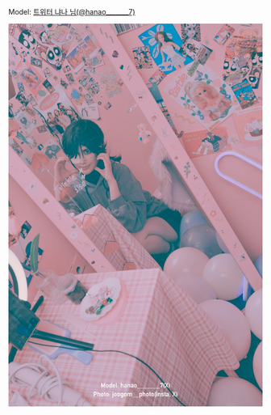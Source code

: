 ﻿---
dddd: 2024.07.27 파티룸
nickname: 냐나
sns_type: x
sns_id: hanao_______7
---

<a name="hanao_______7"></a>
Model: <a href="https://x.com/hanao_______7" target="_blank">트위터 냐나 님(@hanao_______7)</a>

![GTkQjd3bcAArIcXw.jpeg](/assets/img/2024/07-27/냐나오/GTkQjd3bcAArIcXw.jpeg)